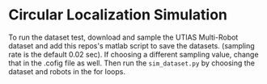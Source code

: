 # Circular Localization Simulation

To run the dataset test, download and sample the UTIAS Multi-Robot dataset and add this repos's matlab script to save the datasets. (sampling rate is the default 0.02 sec). If choosing a different sampling value, change that in the .cofig file as well.
Then run the `sim_dataset.py` by choosing the dataset and robots in the for loops.

